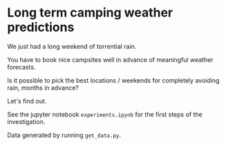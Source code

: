 # Long term camping weather predictions

We just had a long weekend of torrential rain.

You have to book nice campsites well in advance of meaningful weather
forecasts.

Is it possible to pick the best locations / weekends for completely
avoiding rain, months in advance?

Let's find out.

See the jupyter notebook `experiments.ipynb` for the first steps of
the investigation.

Data generated by running `get_data.py`.

